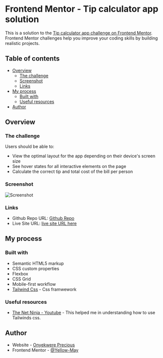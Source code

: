 # Frontend Mentor - Tip calculator app solution

This is a solution to the [Tip calculator app challenge on Frontend Mentor](https://www.frontendmentor.io/challenges/tip-calculator-app-ugJNGbJUX). Frontend Mentor challenges help you improve your coding skills by building realistic projects.

## Table of contents

- [Overview](#overview)
  - [The challenge](#the-challenge)
  - [Screenshot](#screenshot)
  - [Links](#links)
- [My process](#my-process)
  - [Built with](#built-with)
  - [Useful resources](#useful-resources)
- [Author](#author)

## Overview

### The challenge

Users should be able to:

- View the optimal layout for the app depending on their device's screen size
- See hover states for all interactive elements on the page
- Calculate the correct tip and total cost of the bill per person

### Screenshot

![Screenshot](./screenshot.jpg)

### Links

- Github Repo URL: [Github Repo](https://github.com/Yellow-May/Frontend-Mentor-Tip-calculator-app)
- Live Site URL: [live site URL here](https://frontend-mentor-tip-calculator-app.vercel.app/)

## My process

### Built with

- Semantic HTML5 markup
- CSS custom properties
- Flexbox
- CSS Grid
- Mobile-first workflow
- [Tailwind Css](https://tailwindcss.com/) - Css framwework

### Useful resources

- [The Net Ninja - Youtube](https://www.youtube.com/playlist?list=PL4cUxeGkcC9gpXORlEHjc5bgnIi5HEGhw) - This helped me in understanding how to use Tailwinds css.

## Author

- Website - [Onyekwere Precious](https://yellow-may-gray.vercel.app/)
- Frontend Mentor - [@Yellow-May](https://www.frontendmentor.io/profile/yellow-may)
